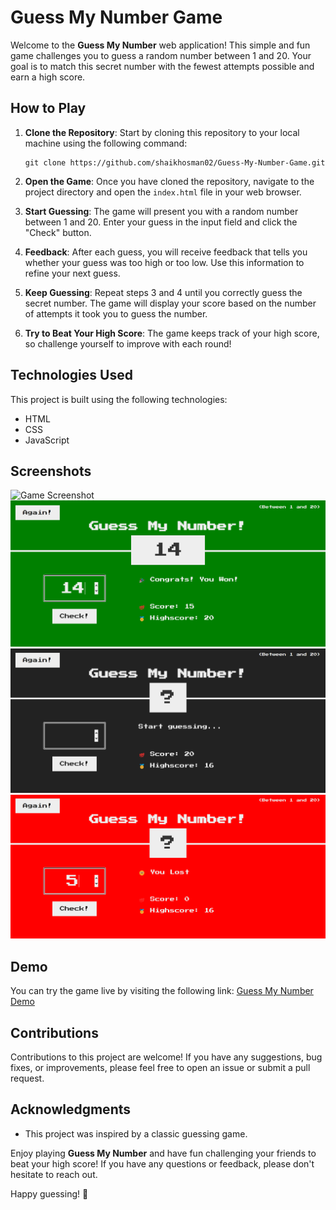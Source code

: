 # Guess My Number Game

Welcome to the **Guess My Number** web application! This simple and fun game challenges you to guess a random number between 1 and 20. Your goal is to match this secret number with the fewest attempts possible and earn a high score.

## How to Play

1. **Clone the Repository**: Start by cloning this repository to your local machine using the following command:

   ```
   git clone https://github.com/shaikhosman02/Guess-My-Number-Game.git
   ```

2. **Open the Game**: Once you have cloned the repository, navigate to the project directory and open the `index.html` file in your web browser.

3. **Start Guessing**: The game will present you with a random number between 1 and 20. Enter your guess in the input field and click the "Check" button.

4. **Feedback**: After each guess, you will receive feedback that tells you whether your guess was too high or too low. Use this information to refine your next guess.

5. **Keep Guessing**: Repeat steps 3 and 4 until you correctly guess the secret number. The game will display your score based on the number of attempts it took you to guess the number.

6. **Try to Beat Your High Score**: The game keeps track of your high score, so challenge yourself to improve with each round!

## Technologies Used

This project is built using the following technologies:

- HTML
- CSS
- JavaScript

## Screenshots

![Game Screenshot](https://i.postimg.cc/RZDbJCWh/Screenshot-01.png) ![Game Screenshot](screenshots/Screenshot(02).png) ![Game Screenshot](screenshots/Screenshot(03).png) ![Game Screenshot](screenshots/Screenshot(04).png)

## Demo

You can try the game live by visiting the following link: [Guess My Number Demo](https://shaikhosman02.github.io/Guess-My-Number-Game/)

## Contributions

Contributions to this project are welcome! If you have any suggestions, bug fixes, or improvements, please feel free to open an issue or submit a pull request.

## Acknowledgments

- This project was inspired by a classic guessing game.

Enjoy playing **Guess My Number** and have fun challenging your friends to beat your high score! If you have any questions or feedback, please don't hesitate to reach out.

Happy guessing! 🎉
